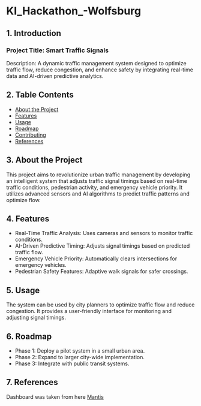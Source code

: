 # KI_Hackathon_-Wolfsburg
## 1. Introduction
### Project Title: Smart Traffic Signals  
Description: A dynamic traffic management system designed to optimize traffic flow, reduce congestion, and enhance safety by integrating real-time data and AI-driven predictive analytics.
## 2. Table Contents
- [About the Project](#about-the-project)
- [Features](#features)
- [Usage](#usage)
- [Roadmap](#roadmap)
- [Contributing](#contributing)
- [References](#references)
## 3. About the Project
This project aims to revolutionize urban traffic management by developing an intelligent system that adjusts traffic signal timings based on real-time traffic conditions, pedestrian activity, and emergency vehicle priority. It utilizes advanced sensors and AI algorithms to predict traffic patterns and optimize flow.
## 4. Features
- Real-Time Traffic Analysis: Uses cameras and sensors to monitor traffic conditions.
- AI-Driven Predictive Timing: Adjusts signal timings based on predicted traffic flow.
- Emergency Vehicle Priority: Automatically clears intersections for emergency vehicles.
- Pedestrian Safety Features: Adaptive walk signals for safer crossings.
## 5. Usage
The system can be used by city planners to optimize traffic flow and reduce congestion. It provides a user-friendly interface for monitoring and adjusting signal timings.
## 6. Roadmap
- Phase 1: Deploy a pilot system in a small urban area.
- Phase 2: Expand to larger city-wide implementation.
- Phase 3: Integrate with public transit systems.

## 7. References
Dashboard was taken from here
[Mantis](https://themewagon.com/themes/mantis/)

